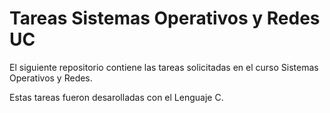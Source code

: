 # Tareas Sistemas Operativos y Redes UC
El siguiente repositorio contiene las tareas solicitadas en el curso Sistemas Operativos y Redes.

Estas tareas fueron desarolladas con el Lenguaje C.
